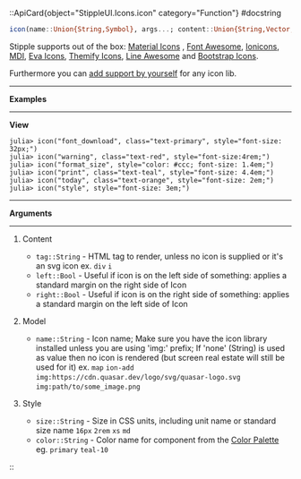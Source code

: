 

::ApiCard{object="StippleUI.Icons.icon" category="Function"}
#docstring


```julia
icon(name::Union{String,Symbol}, args...; content::Union{String,Vector,Function} = "", kwargs...)
```

Stipple supports out of the box: [Material Icons](https://fonts.google.com/icons?selected=Material+Icons) , [Font Awesome](https://fontawesome.com/icons), [Ionicons](https://ionic.io/ionicons), [MDI](https://materialdesignicons.com/), [Eva Icons](https://akveo.github.io/eva-icons/#/), [Themify Icons](https://themify.me/themify-icons), [Line Awesome](https://icons8.com/line-awesome) and [Bootstrap Icons](https://icons.getbootstrap.com/).

Furthermore you can [add support by yourself](https://v1.quasar.dev/vue-components/icon#custom-mapping) for any icon lib.

---

**Examples**

---

**View**

```julia-repl
julia> icon("font_download", class="text-primary", style="font-size: 32px;")
julia> icon("warning", class="text-red", style="font-size:4rem;")
julia> icon("format_size", style="color: #ccc; font-size: 1.4em;")
julia> icon("print", class="text-teal", style="font-size: 4.4em;")
julia> icon("today", class="text-orange", style="font-size: 2em;")
julia> icon("style", style="font-size: 3em;")
```

---

**Arguments**

---

1. Content

      * `tag::String` - HTML tag to render, unless no icon is supplied or it's an svg icon ex. `div` `i`
      * `left::Bool` - Useful if icon is on the left side of something: applies a standard margin on the right side of Icon
      * `right::Bool` - Useful if icon is on the right side of something: applies a standard margin on the left side of Icon
2. Model

      * `name::String` - Icon name; Make sure you have the icon library installed unless you are using 'img:' prefix; If 'none' (String) is used as value then no icon is rendered (but screen real estate will still be used for it) ex. `map` `ion-add` `img:https://cdn.quasar.dev/logo/svg/quasar-logo.svg` `img:path/to/some_image.png`
3. Style

      * `size::String` - Size in CSS units, including unit name or standard size name `16px` `2rem` `xs` `md`
      * `color::String` - Color name for component from the [Color Palette](https://quasar.dev/style/color-palette) eg. `primary` `teal-10`

::
